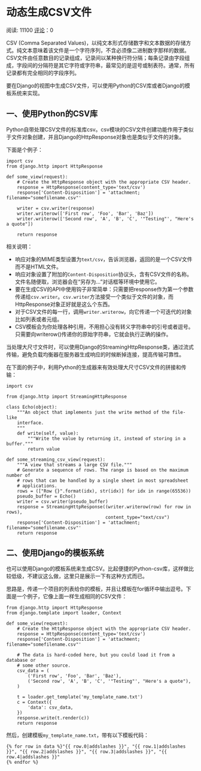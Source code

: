 # 动态生成CSV文件

阅读: 11100     [评论](http://www.liujiangblog.com/course/django/142#comments)：0

CSV (Comma Separated Values)，以纯文本形式存储数字和文本数据的存储方式。纯文本意味着该文件是一个字符序列，不含必须像二进制数字那样的数据。CSV文件由任意数目的记录组成，记录间以某种换行符分隔；每条记录由字段组成，字段间的分隔符是其它字符或字符串，最常见的是逗号或制表符。通常，所有记录都有完全相同的字段序列。

要在Django的视图中生成CSV文件，可以使用Python的CSV库或者Django的模板系统来实现。

## 一、使用Python的CSV库

Python自带处理CSV文件的标准库csv。csv模块的CSV文件创建功能作用于类似于文件对象创建，并且Django的HttpResponse对象也是类似于文件的对象。

下面是个例子：

```
import csv
from django.http import HttpResponse

def some_view(request):
    # Create the HttpResponse object with the appropriate CSV header.
    response = HttpResponse(content_type='text/csv')
    response['Content-Disposition'] = 'attachment; filename="somefilename.csv"'

    writer = csv.writer(response)
    writer.writerow(['First row', 'Foo', 'Bar', 'Baz'])
    writer.writerow(['Second row', 'A', 'B', 'C', '"Testing"', "Here's a quote"])

    return response
```

相关说明：

- 响应对象的MIME类型设置为`text/csv`，告诉浏览器，返回的是一个CSV文件而不是HTML文件。
- 响应对象设置了附加的`Content-Disposition`协议头，含有CSV文件的名称。文件名随便取，浏览器会在“另存为...”对话框等环境中使用它。
- 要在生成CSV的API中使用钩子非常简单：只需要把response作为第一个参数传递给`csv.writer`。`csv.writer`方法接受一个类似于文件的对象，而HttpResponse对象正好就是这么个东西。
- 对于CSV文件的每一行，调用`writer.writerow`，向它传递一个可迭代的对象比如列表或者元组。
- CSV模板会为你处理各种引用，不用担心没有转义字符串中的引号或者逗号。只需要向writerow()传递你的原始字符串，它就会执行正确的操作。

当处理大尺寸文件时，可以使用Django的StreamingHttpResponse类，通过流式传输，避免负载均衡器在服务器生成响应的时候断掉连接，提高传输可靠性。

在下面的例子中，利用Python的生成器来有效处理大尺寸CSV文件的拼接和传输：

```
import csv

from django.http import StreamingHttpResponse

class Echo(object):
    """An object that implements just the write method of the file-like
    interface.
    """
    def write(self, value):
        """Write the value by returning it, instead of storing in a buffer."""
        return value

def some_streaming_csv_view(request):
    """A view that streams a large CSV file."""
    # Generate a sequence of rows. The range is based on the maximum number of
    # rows that can be handled by a single sheet in most spreadsheet
    # applications.
    rows = (["Row {}".format(idx), str(idx)] for idx in range(65536))
    pseudo_buffer = Echo()
    writer = csv.writer(pseudo_buffer)
    response = StreamingHttpResponse((writer.writerow(row) for row in rows),
                                     content_type="text/csv")
    response['Content-Disposition'] = 'attachment; filename="somefilename.csv"'
    return response
```

## 二、使用Django的模板系统

也可以使用Django的模板系统来生成CSV。比起便捷的Python-csv库，这样做比较低级，不建议这么做，这里只是展示一下有这种方式而已。

思路是，传递一个项目的列表给你的模板，并且让模板在for循环中输出逗号。下面是一个例子，它像上面一样生成相同的CSV文件：

```
from django.http import HttpResponse
from django.template import loader, Context

def some_view(request):
    # Create the HttpResponse object with the appropriate CSV header.
    response = HttpResponse(content_type='text/csv')
    response['Content-Disposition'] = 'attachment; filename="somefilename.csv"'

    # The data is hard-coded here, but you could load it from a database or
    # some other source.
    csv_data = (
        ('First row', 'Foo', 'Bar', 'Baz'),
        ('Second row', 'A', 'B', 'C', '"Testing"', "Here's a quote"),
    )

    t = loader.get_template('my_template_name.txt')
    c = Context({
        'data': csv_data,
    })
    response.write(t.render(c))
    return response
```

然后，创建模板`my_template_name.txt`，带有以下模板代码：

```
{% for row in data %}"{{ row.0|addslashes }}", "{{ row.1|addslashes }}", "{{ row.2|addslashes }}", "{{ row.3|addslashes }}", "{{ row.4|addslashes }}"
{% endfor %}
```